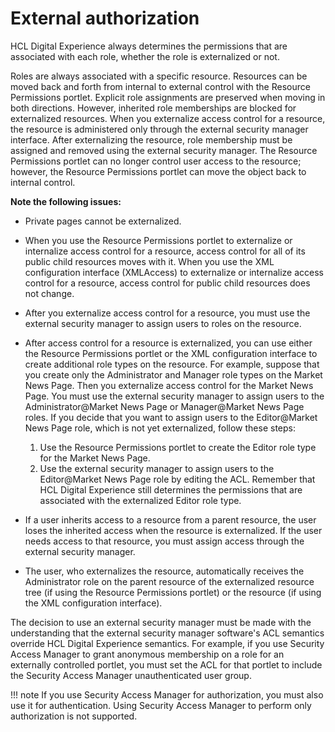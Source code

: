 # External authorization

HCL Digital Experience always determines the permissions that are associated with each role, whether the role is externalized or not.

Roles are always associated with a specific resource. Resources can be moved back and forth from internal to external control with the Resource Permissions portlet. Explicit role assignments are preserved when moving in both directions. However, inherited role memberships are blocked for externalized resources. When you externalize access control for a resource, the resource is administered only through the external security manager interface. After externalizing the resource, role membership must be assigned and removed using the external security manager. The Resource Permissions portlet can no longer control user access to the resource; however, the Resource Permissions portlet can move the object back to internal control.

**Note the following issues:**

-   Private pages cannot be externalized.
-   When you use the Resource Permissions portlet to externalize or internalize access control for a resource, access control for all of its public child resources moves with it. When you use the XML configuration interface \(XMLAccess\) to externalize or internalize access control for a resource, access control for public child resources does not change.
-   After you externalize access control for a resource, you must use the external security manager to assign users to roles on the resource.
-   After access control for a resource is externalized, you can use either the Resource Permissions portlet or the XML configuration interface to create additional role types on the resource. For example, suppose that you create only the Administrator and Manager role types on the Market News Page. Then you externalize access control for the Market News Page. You must use the external security manager to assign users to the Administrator@Market News Page or Manager@Market News Page roles. If you decide that you want to assign users to the Editor@Market News Page role, which is not yet externalized, follow these steps:

    1.  Use the Resource Permissions portlet to create the Editor role type for the Market News Page.
    2.  Use the external security manager to assign users to the Editor@Market News Page role by editing the ACL.
    Remember that HCL Digital Experience still determines the permissions that are associated with the externalized Editor role type.

-   If a user inherits access to a resource from a parent resource, the user loses the inherited access when the resource is externalized. If the user needs access to that resource, you must assign access through the external security manager.
-   The user, who externalizes the resource, automatically receives the Administrator role on the parent resource of the externalized resource tree \(if using the Resource Permissions portlet\) or the resource \(if using the XML configuration interface\).

The decision to use an external security manager must be made with the understanding that the external security manager software's ACL semantics override HCL Digital Experience semantics. For example, if you use Security Access Manager to grant anonymous membership on a role for an externally controlled portlet, you must set the ACL for that portlet to include the Security Access Manager unauthenticated user group.

!!! note
    If you use Security Access Manager for authorization, you must also use it for authentication. Using Security Access Manager to perform only authorization is not supported.


